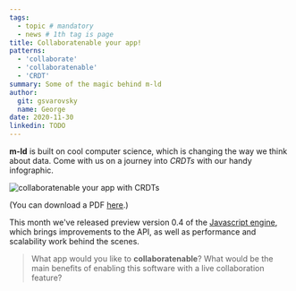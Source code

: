 ```yaml
---
tags:
  - topic # mandatory
  - news # 1th tag is page
title: Collaboratenable your app!
patterns:
  - 'collaborate'
  - 'collaboratenable'
  - 'CRDT'
summary: Some of the magic behind m-ld
author:
  git: gsvarovsky
  name: George
date: 2020-11-30
linkedin: TODO
---
```

**m-ld** is built on cool computer science, which is changing the way we think
about data. Come with us on a journey into _CRDTs_ with our handy infographic.

![collaboratenable your app with CRDTs](/collaboratenable-infographic.png)

(You can download a PDF
[here](https://drive.google.com/file/d/11Z_cWUb2vj9XHU6TCkMDWb_CChcKL3Md/view?usp=sharing).)

This month we've released preview version 0.4 of the
[Javascript&nbsp;engine](htpps://js.m-ld.org/), which brings improvements to the
API, as well as performance and scalability work behind the scenes.

> What app would you like to **collaboratenable**? What would be the main
> benefits of enabling this software with a live collaboration feature?